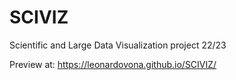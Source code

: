 # SCIVIZ
Scientific and Large Data Visualization project 22/23

Preview at:
https://leonardovona.github.io/SCIVIZ/
